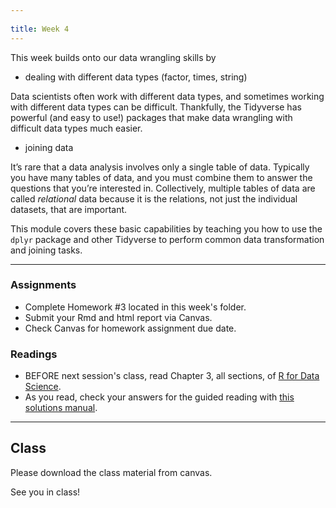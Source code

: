 ```yaml
---
 
title: Week 4
---
```


This week builds onto our data wrangling skills by 

- dealing with different data types (factor, times, string)

Data scientists often work with different data types, and sometimes working with different data types can be difficult.  Thankfully, the Tidyverse has powerful (and easy to use!) packages that make data wrangling with difficult data types much easier.

- joining data

It’s rare that a data analysis involves only a single table of data. Typically you have many tables of data, and you must combine them to answer the questions that you’re interested in. Collectively, multiple tables of data are called _relational_ data because it is the relations, not just the individual datasets, that are important.



This module covers these basic capabilities by teaching you how to use the `dplyr` package and other Tidyverse to perform common data transformation and joining tasks.


<hr>

### Assignments

- Complete Homework #3 located in this week's folder.
- Submit your Rmd and html report via Canvas.
- Check Canvas for homework assignment due date.


### Readings

- BEFORE next session's class, read Chapter 3, all sections, of [R for Data Science](https://r4ds.had.co.nz/).
- As you read, check your answers for the guided reading with [this solutions manual](https://jrnold.github.io/r4ds-exercise-solutions/).

   
<hr>   

## Class

Please download the class material from canvas.

See you in class!